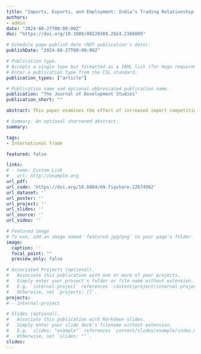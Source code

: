 ```yaml
---
title: "Imports, Exports, and Employment: India’s Trading Relationship with China"
authors:
- admin
date: "2024-08-27T00:00:00Z"
doi: "https://doi.org/10.1080/00220388.2024.2388089"

# Schedule page publish date (NOT publication's date).
publishDate: "2024-08-27T00:00:00Z"

# Publication type.
# Accepts a single type but formatted as a YAML list (for Hugo requirements).
# Enter a publication type from the CSL standard.
publication_types: ["article"]

# Publication name and optional abbreviated publication name.
publication: "The Journal of Development Studies"
publication_short: ""

abstract: This paper examines the effect of increased import competition and export demand on local labour markets in the context of India’s trading relationship with China. Using an instrumental variables approach, I find that Indian districts exposed to Chinese imports experience decreased manufacturing employment growth relative to their positive pre-existing trend with no offsetting adjustment in services employment or population. The negative employment effect of imports is greater for large establishments. On average, manufacturing employment does not grow in response to export demand shocks, but districts with sufficient development, density, or access to Chinese markets see increased manufacturing employment in response to Chinese export demand.

# Summary. An optional shortened abstract.
summary: 

tags:
- International Trade

featured: false

links:
# - name: Custom Link
#   url: http://example.org
url_pdf: 
url_code: 'https://doi.org/10.6084/m9.figshare.22674982'
url_dataset: ''
url_poster: ''
url_project: ''
url_slides: ''
url_source: ''
url_video: ''

# Featured image
# To use, add an image named `featured.jpg/png` to your page's folder. 
image:
  caption: ''
  focal_point: ""
  preview_only: false

# Associated Projects (optional).
#   Associate this publication with one or more of your projects.
#   Simply enter your project's folder or file name without extension.
#   E.g. `internal-project` references `content/project/internal-project/index.md`.
#   Otherwise, set `projects: []`.
projects:
# - internal-project

# Slides (optional).
#   Associate this publication with Markdown slides.
#   Simply enter your slide deck's filename without extension.
#   E.g. `slides: "example"` references `content/slides/example/index.md`.
#   Otherwise, set `slides: ""`.
slides: 
---
```


<!-- This work is driven by the results in my [previous paper](/publication/conference-paper/) on LLMs.

{{% callout note %}}
Create your slides in Markdown - click the *Slides* button to check out the example.
{{% /callout %}}

Add the publication's **full text** or **supplementary notes** here. You can use rich formatting such as including [code, math, and images](https://docs.hugoblox.com/content/writing-markdown-latex/). -->
